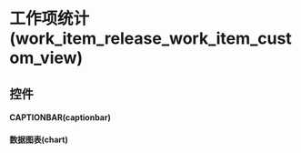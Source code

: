 # 工作项统计(work_item_release_work_item_custom_view)  <!-- {docsify-ignore-all} -->



## 控件
#### CAPTIONBAR(captionbar)
#### 数据图表(chart)


<script>
 const { createApp } = Vue
  createApp({
    data() {
      return {

      }
    }
  }).use(ElementPlus).mount('#app')
</script>